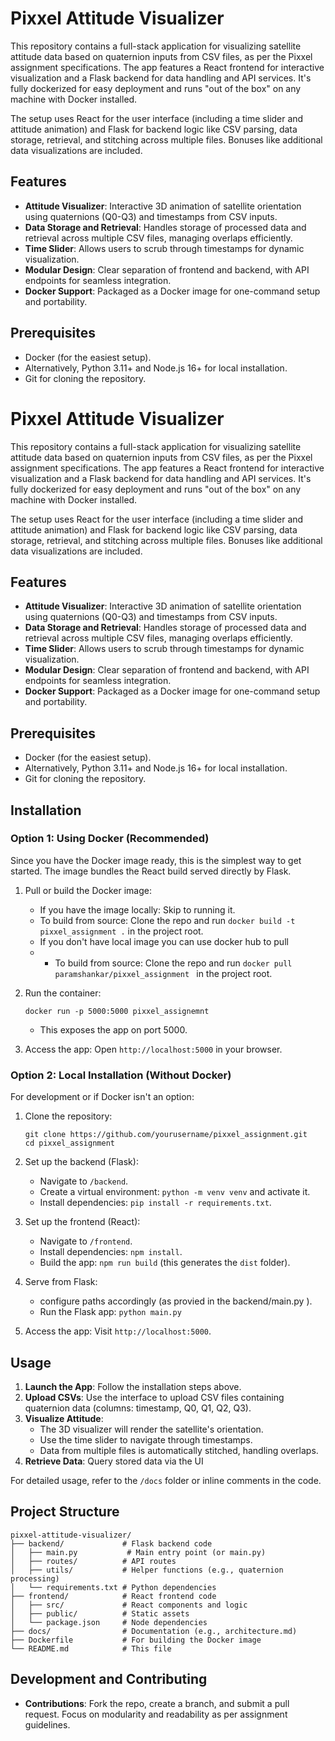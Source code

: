 # Pixxel Attitude Visualizer

This repository contains a full-stack application for visualizing satellite attitude data based on quaternion inputs from CSV files, as per the Pixxel assignment specifications. The app features a React frontend for interactive visualization and a Flask backend for data handling and API services. It's fully dockerized for easy deployment and runs "out of the box" on any machine with Docker installed.

The setup uses React for the user interface (including a time slider and attitude animation) and Flask for backend logic like CSV parsing, data storage, retrieval, and stitching across multiple files. Bonuses like additional data visualizations are included.

## Features

- **Attitude Visualizer**: Interactive 3D animation of satellite orientation using quaternions (Q0-Q3) and timestamps from CSV inputs.
- **Data Storage and Retrieval**: Handles storage of processed data and retrieval across multiple CSV files, managing overlaps efficiently.
- **Time Slider**: Allows users to scrub through timestamps for dynamic visualization.
- **Modular Design**: Clear separation of frontend and backend, with API endpoints for seamless integration.
- **Docker Support**: Packaged as a Docker image for one-command setup and portability.

## Prerequisites

- Docker (for the easiest setup).
- Alternatively, Python 3.11+ and Node.js 16+ for local installation.
- Git for cloning the repository.
# Pixxel Attitude Visualizer

This repository contains a full-stack application for visualizing satellite attitude data based on quaternion inputs from CSV files, as per the Pixxel assignment specifications. The app features a React frontend for interactive visualization and a Flask backend for data handling and API services. It's fully dockerized for easy deployment and runs "out of the box" on any machine with Docker installed.

The setup uses React for the user interface (including a time slider and attitude animation) and Flask for backend logic like CSV parsing, data storage, retrieval, and stitching across multiple files. Bonuses like additional data visualizations are included.

## Features

- **Attitude Visualizer**: Interactive 3D animation of satellite orientation using quaternions (Q0-Q3) and timestamps from CSV inputs.
- **Data Storage and Retrieval**: Handles storage of processed data and retrieval across multiple CSV files, managing overlaps efficiently.
- **Time Slider**: Allows users to scrub through timestamps for dynamic visualization.
- **Modular Design**: Clear separation of frontend and backend, with API endpoints for seamless integration.
- **Docker Support**: Packaged as a Docker image for one-command setup and portability.

## Prerequisites

- Docker (for the easiest setup).
- Alternatively, Python 3.11+ and Node.js 16+ for local installation.
- Git for cloning the repository.

## Installation

### Option 1: Using Docker (Recommended)
Since you have the Docker image ready, this is the simplest way to get started. The image bundles the React build served directly by Flask.

1. Pull or build the Docker image:
   - If you have the image locally: Skip to running it.
   - To build from source: Clone the repo and run `docker build -t pixxel_assignment .` in the project root.
   - If you don't have local image you can use docker hub to pull
   - - To build from source: Clone the repo and run `docker pull paramshankar/pixxel_assignment ` in the project root.

2. Run the container:
   ```
   docker run -p 5000:5000 pixxel_assignemnt
   ```
   - This exposes the app on port 5000.

3. Access the app: Open `http://localhost:5000` in your browser.

### Option 2: Local Installation (Without Docker)
For development or if Docker isn't an option:

1. Clone the repository:
   ```
   git clone https://github.com/yourusername/pixxel_assignment.git
   cd pixxel_assignment 
   ```

2. Set up the backend (Flask):
   - Navigate to `/backend`.
   - Create a virtual environment: `python -m venv venv` and activate it.
   - Install dependencies: `pip install -r requirements.txt`.
   
3. Set up the frontend (React):
   - Navigate to `/frontend`.
   - Install dependencies: `npm install`.
   - Build the app: `npm run build` (this generates the `dist` folder).

4. Serve from Flask:
   - configure paths accordingly (as provied in the backend/main.py ).
   - Run the Flask app: `python main.py` 

5. Access the app: Visit `http://localhost:5000`.

## Usage

1. **Launch the App**: Follow the installation steps above.
2. **Upload CSVs**: Use the interface to upload CSV files containing quaternion data (columns: timestamp, Q0, Q1, Q2, Q3).
3. **Visualize Attitude**:
   - The 3D visualizer will render the satellite's orientation.
   - Use the time slider to navigate through timestamps.
   - Data from multiple files is automatically stitched, handling overlaps.
4. **Retrieve Data**: Query stored data via the UI 


For detailed usage, refer to the `/docs` folder or inline comments in the code.

## Project Structure

```
pixxel-attitude-visualizer/
├── backend/             # Flask backend code
│   ├── main.py           # Main entry point (or main.py)
│   ├── routes/          # API routes
│   ├── utils/           # Helper functions (e.g., quaternion processing)
│   └── requirements.txt # Python dependencies
├── frontend/            # React frontend code
│   ├── src/             # React components and logic
│   ├── public/          # Static assets
│   └── package.json     # Node dependencies
├── docs/                # Documentation (e.g., architecture.md)
├── Dockerfile           # For building the Docker image
└── README.md            # This file
```

## Development and Contributing

- **Contributions**: Fork the repo, create a branch, and submit a pull request. Focus on modularity and readability as per assignment guidelines.

